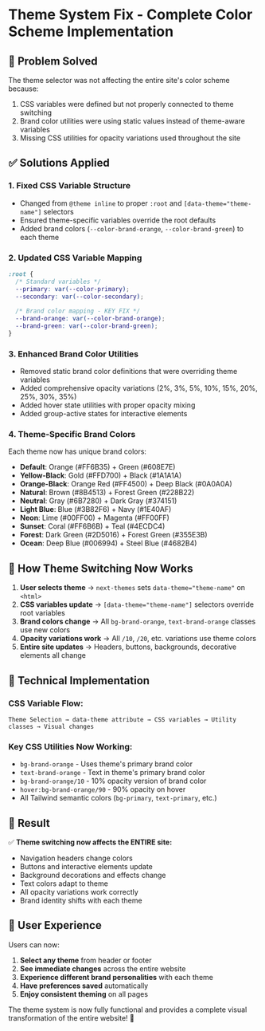# Theme System Fix - Complete Color Scheme Implementation

## 🎯 **Problem Solved**

The theme selector was not affecting the entire site's color scheme because:
1. CSS variables were defined but not properly connected to theme switching
2. Brand color utilities were using static values instead of theme-aware variables
3. Missing CSS utilities for opacity variations used throughout the site

## ✅ **Solutions Applied**

### 1. **Fixed CSS Variable Structure**
- Changed from `@theme inline` to proper `:root` and `[data-theme="theme-name"]` selectors
- Ensured theme-specific variables override the root defaults
- Added brand colors (`--color-brand-orange`, `--color-brand-green`) to each theme

### 2. **Updated CSS Variable Mapping**
```css
:root {
  /* Standard variables */
  --primary: var(--color-primary);
  --secondary: var(--color-secondary);
  
  /* Brand color mapping - KEY FIX */
  --brand-orange: var(--color-brand-orange);
  --brand-green: var(--color-brand-green);
}
```

### 3. **Enhanced Brand Color Utilities**
- Removed static brand color definitions that were overriding theme variables
- Added comprehensive opacity variations (2%, 3%, 5%, 10%, 15%, 20%, 25%, 30%, 35%)
- Added hover state utilities with proper opacity mixing
- Added group-active states for interactive elements

### 4. **Theme-Specific Brand Colors**
Each theme now has unique brand colors:
- **Default**: Orange (#FF6B35) + Green (#608E7E)
- **Yellow-Black**: Gold (#FFD700) + Black (#1A1A1A)  
- **Orange-Black**: Orange Red (#FF4500) + Deep Black (#0A0A0A)
- **Natural**: Brown (#8B4513) + Forest Green (#228B22)
- **Neutral**: Gray (#6B7280) + Dark Gray (#374151)
- **Light Blue**: Blue (#3B82F6) + Navy (#1E40AF)
- **Neon**: Lime (#00FF00) + Magenta (#FF00FF)
- **Sunset**: Coral (#FF6B6B) + Teal (#4ECDC4)
- **Forest**: Dark Green (#2D5016) + Forest Green (#355E3B)
- **Ocean**: Deep Blue (#006994) + Steel Blue (#4682B4)

## 🎨 **How Theme Switching Now Works**

1. **User selects theme** → `next-themes` sets `data-theme="theme-name"` on `<html>`
2. **CSS variables update** → `[data-theme="theme-name"]` selectors override root variables
3. **Brand colors change** → All `bg-brand-orange`, `text-brand-orange` classes use new colors
4. **Opacity variations work** → All `/10`, `/20`, etc. variations use theme colors
5. **Entire site updates** → Headers, buttons, backgrounds, decorative elements all change

## 🔧 **Technical Implementation**

### CSS Variable Flow:
```
Theme Selection → data-theme attribute → CSS variables → Utility classes → Visual changes
```

### Key CSS Utilities Now Working:
- `bg-brand-orange` - Uses theme's primary brand color
- `text-brand-orange` - Text in theme's primary brand color  
- `bg-brand-orange/10` - 10% opacity version of brand color
- `hover:bg-brand-orange/90` - 90% opacity on hover
- All Tailwind semantic colors (`bg-primary`, `text-primary`, etc.)

## 🎯 **Result**

✅ **Theme switching now affects the ENTIRE site:**
- Navigation headers change colors
- Buttons and interactive elements update
- Background decorations and effects change
- Text colors adapt to theme
- All opacity variations work correctly
- Brand identity shifts with each theme

## 🚀 **User Experience**

Users can now:
1. **Select any theme** from header or footer
2. **See immediate changes** across the entire website
3. **Experience different brand personalities** with each theme
4. **Have preferences saved** automatically
5. **Enjoy consistent theming** on all pages

The theme system is now fully functional and provides a complete visual transformation of the entire website! 🎉